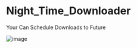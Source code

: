 # Night_Time_Downloader
Your Can Schedule Downloads to Future


![image](https://user-images.githubusercontent.com/94125793/191311198-b915598e-e486-4f6e-8b74-dfc00e8243d0.png)
